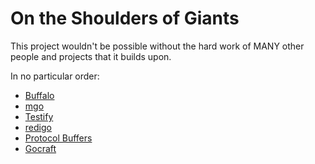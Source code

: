 # On the Shoulders of Giants

This project wouldn't be possible without the hard work of MANY other people and projects that it builds upon.

In no particular order:

- [Buffalo](https://gobuffalo.io)
- [mgo](https://github.com/globalsign/mgo)
- [Testify](https://github.com/stretchr/testify)
- [redigo](https://github.com/garyburd/redigo)
- [Protocol Buffers](https://github.com/golang/protobuf)
- [Gocraft](https://github.com/gocraft/work)
